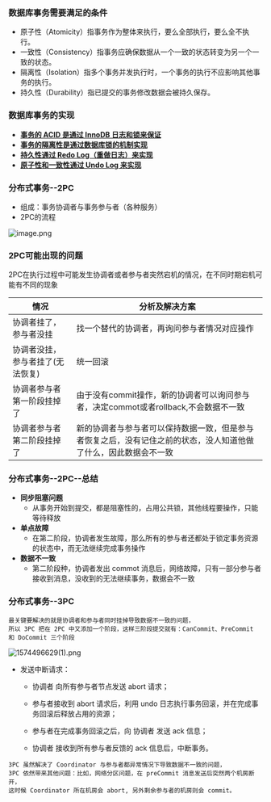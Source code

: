 ### 数据库事务需要满足的条件

- 原子性（Atomicity）指事务作为整体来执行，要么全部执行，要么全不执行。
- 一致性（Consistency）指事务应确保数据从一个一致的状态转变为另一个一致的状态。
- 隔离性（Isolation）指多个事务并发执行时，一个事务的执行不应影响其他事务的执行。
- 持久性（Durability）指已提交的事务修改数据会被持久保存。

### 数据库事务的实现
- **[事务的 ACID 是通过 InnoDB 日志和锁来保证]()**
- **[事务的隔离性是通过数据库锁的机制实现]()**
- **[持久性通过 Redo Log（重做日志）来实现]()**
- **[原子性和一致性通过 Undo Log 来实现]()**

### 分布式事务--2PC
- 组成：事务协调者与事务参与者（各种服务）
- 2PC的流程

![image.png](http://note.youdao.com/yws/res/7597/WEBRESOURCEec8b2afed587c4987e6125554efe0d57)
### 2PC可能出现的问题
2PC在执行过程中可能发生协调者或者参与者突然宕机的情况，在不同时期宕机可能有不同的现象

情况 | 分析及解决方案
---|---
协调者挂了，参与者没挂 | 找一个替代的协调者，再询问参与者情况对应操作
协调者没挂，参与者挂了(无法恢复) | 统一回滚
协调者参与者第一阶段挂掉了 | 由于没有commit操作，新的协调者可以询问参与者，决定commot或者rollback,不会数据不一致
协调者参与者第二阶段挂掉了 | 新的协调者与参与者可以保持数据一致，但是参与者恢复之后，没有记住之前的状态，没人知道他做了什么，因此数据会不一致

### 分布式事务--2PC--总结
- **同步阻塞问题**
    - 从事务开始到提交，都是阻塞性的，占用公共锁，其他线程要操作，只能等待释放
- **单点故障**
    - 在第二阶段，协调者发生故障，那么所有的参与者还都处于锁定事务资源的状态中，而无法继续完成事务操作
- **数据不一致**
    - 第二阶段种，协调者发出 commot 消息后，网络故障，只有一部分参与者接收到消息，没收到的无法继续事务，数据会不一致


### 分布式事务--3PC
```
最关键要解决的就是协调者和参与者同时挂掉导致数据不一致的问题，
所以 3PC 把在 2PC 中又添加一个阶段，这样三阶段提交就有：CanCommit、PreCommit 和 DoCommit 三个阶段
```

![1574496629(1).png](https://note.youdao.com/yws/res/7695/WEBRESOURCE71a8f30827aaece464a2eb03a2e9caea)

- 发送中断请求：
    - 协调者 向所有参与者节点发送 abort 请求；
    - 参与者接收到 abort 请求后，利用 undo 日志执行事务回滚，并在完成事务回滚后释放占用的资源；
    
    - 参与者在完成事务回滚之后，向 协调者 发送 ack 信息；
    - 协调者 接收到所有参与者反馈的 ack 信息后，中断事务。

```
3PC 虽然解决了 Coordinator 与参与者都异常情况下导致数据不一致的问题，
3PC 依然带来其他问题：比如，网络分区问题，在 preCommit 消息发送后突然两个机房断开，
这时候 Coordinator 所在机房会 abort, 另外剩余参与者的机房则会 commit。
```
